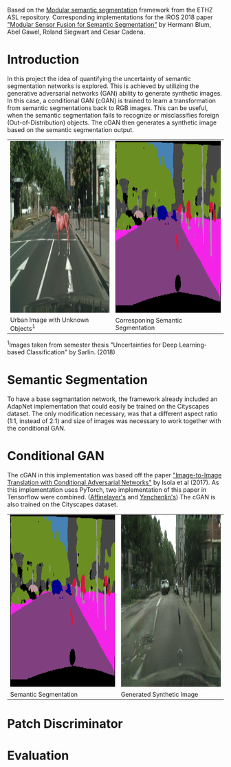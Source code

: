Based on the [Modular semantic segmentation](https://github.com/ethz-asl/modular_semantic_segmentation) framework from the ETHZ ASL repository. 
Corresponding implementations for the IROS 2018 paper ["Modular Sensor Fusion for Semantic Segmentation"](https://arxiv.org/abs/1807.11249) by Hermann Blum, Abel Gawel, Roland Siegwart and Cesar Cadena.

# Introduction
In this project the idea of quantifying the uncertainty of semantic segmentation networks is explored. This is achieved by utilizing the generative adversarial networks (GAN) ability to generate synthetic images. In this case, a conditional GAN (cGAN) is trained to learn a transformation from semantic segmentations back to RGB images. This can be useful, when the semantic segmentation fails to recognize or misclassifies foreign (Out-of-Distribution) objects. The cGAN then generates a synthetic image based on the semantic segmentation output.

<table>
  <tr>
    <td>
       <img height="400px" src="https://github.com/davesean/modular_semantic_segmentation/blob/publish/images/target_1.png">
    </td>
    <td>
       <img height="400px" src="https://github.com/davesean/modular_semantic_segmentation/blob/publish/images/input_1.png">
    </td>
  </tr>
  <tr>
      <td>
          <a> Urban Image with Unknown Objects<sup>1</sup> </a>
      </td>
      <td>
          <a> Corresponing Semantic Segmentation</a>
      </td>
  </tr>
</table>

<sup>1</sup>Images taken from semester thesis "Uncertainties for Deep Learning-based Classification" by Sarlin. (2018)

# Semantic Segmentation
To have a base segmantation network, the framework already included an AdapNet implementation that could easily be trained on the Cityscapes dataset. The only modification necessary, was that a different aspect ratio (1:1, instead of 2:1) and size of images was necessary to work together with the conditional GAN.

# Conditional GAN
The cGAN in this implementation was based off the paper ["Image-to-Image Translation with Conditional Adversarial Networks"](https://arxiv.org/abs/1611.07004) by Isola et al (2017). As this implementation uses PyTorch, two implementation of this paper in Tensorflow were combined. ([Affinelayer's](https://github.com/affinelayer/pix2pix-tensorflow) and [Yenchenlin's](https://github.com/yenchenlin/pix2pix-tensorflow)) The cGAN is also trained on the Cityscapes dataset.

<table>
  <tr>
    <td>
       <img height="400px" src="https://github.com/davesean/modular_semantic_segmentation/blob/publish/images/input_1.png">
    </td>
    <td>
       <img height="400px" src="https://github.com/davesean/modular_semantic_segmentation/blob/publish/images/synth_1.png">
    </td>
  </tr>
  <tr>
      <td>
          <a> Semantic Segmentation </a>
      </td>
      <td>
          <a> Generated Synthetic Image</a>
      </td>
  </tr>
</table>

# Patch Discriminator

# Evaluation
